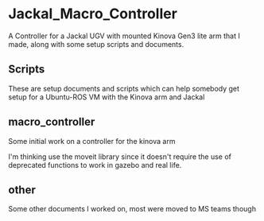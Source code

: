 # Jackal_Macro_Controller
A Controller for a Jackal UGV with mounted Kinova Gen3 lite arm that I made, along with some
setup scripts and documents.

## Scripts
These are setup documents and scripts which can help somebody get setup for a Ubuntu-ROS VM with the Kinova arm and Jackal

## macro_controller
Some initial work on a controller for the kinova arm

I'm thinking use the moveit library since it doesn't
require the use of deprecated functions to work in gazebo and real life.

## other
Some other documents I worked on, most were moved to MS teams though
